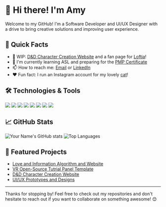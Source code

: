 # 👋 Hi there! I'm Amy

Welcome to my GitHub! I'm a Software Developer and UI/UX Designer with a drive to bring creative solutions and improving user experience. 

## 🚀 Quick Facts

- 🔭 WIP: [D&D Character Creation Website](https://github.com/Amimi-Codes/DndCharacterCreation) and a fan page for [Loftia](https://loftia.gg/)!
- 🌱 I'm currently learning ASL and preparing for the [PMP Certificate](https://www.googleadservices.com/pagead/aclk?sa=L&ai=DChcSEwjSg9OCw7mIAxUYZUcBHWgsN0MYABADGgJxdQ&co=1&ase=2&gclid=CjwKCAjw3P-2BhAEEiwA3yPhwI9_6n1iPYFq3TotEXN6NIDzH37-iVDnXU4aPrMyF2i8Jq5sXSIYYxoCytMQAvD_BwE&ei=aNXgZrq9Bfas5NoPi-aJ-AI&ohost=www.google.com&cid=CAESVuD2Fyf68BQSvehtUFEAAFShHP_68cNBwDFbCJwTUbQD2yZ9aErWMGxKUbHKKQEC8PEekQWge8lMzjPEz6HXHcS6HYBpf7-vgB2FGrGT8Nu6tyZMp3ad&sig=AOD64_1maiwNYTr5nkXoZ_eSqbK7_LG8Ag&q&sqi=2&nis=4&adurl&ved=2ahUKEwi6kc6Cw7mIAxV2FlkFHQtzAi8Q0Qx6BAgJEAE)
- 📫 How to reach me: [Email<span class='bg-primary/20'>](mailto:amy.cui4197@gmail.com) or [LinkedIn](https://www.linkedin.com/in/amy-cui-linked)
- ❤️ Fun fact: I run an Instagram account for my lovely [cat](https://www.instagram.com/vivi.bach_/)!

## 🛠 Technologies & Tools

![](https://img.shields.io/badge/Code-JavaScript-informational?style=flat&logo=javascript&logoColor=white&color=2bbc8a)
![](https://img.shields.io/badge/Code-HTML5-informational?style=flat&logo=html5&logoColor=white&color=2bbc8a)
![](https://img.shields.io/badge/Code-CSS3-informational?style=flat&logo=css3&logoColor=white&color=2bbc8a)
![](https://img.shields.io/badge/Code-Python-informational?style=flat&logo=python&logoColor=white&color=2bbc8a)
![](https://img.shields.io/badge/Database-SQL-informational?style=flat&logo=postgresql&logoColor=white&color=2bbc8a)
![](https://img.shields.io/badge/Design-Figma-informational?style=flat&logo=figma&logoColor=white&color=2bbc8a)
![](https://img.shields.io/badge/Design-Canva-informational?style=flat&logo=canva&logoColor=white&color=2bbc8a)
![](https://img.shields.io/badge/Engine-Unity-informational?style=flat&logo=unity&logoColor=white&color=2bbc8a)

## 📈 GitHub Stats

![Your Name's GitHub stats](https://github-readme-stats.vercel.app/api?username=Amimi-Codes&show_icons=true&theme=transparent&hide_border=true&title_color=58a6ff&text_color=8b949e&icon_color=8b949e&bg_color=00000000)
![Top Languages](https://github-readme-stats.vercel.app/api/top-langs/?username=Amimi-Codes&layout=compact&theme=transparent&hide_border=true&title_color=58a6ff&text_color=8b949e&icon_color=8b949e&bg_color=00000000&card_width=495)



## 🌟 Featured Projects

- [Love and Information Algorithm and Website](https://github.com/Amimi-Codes/Love_and_Information)
- [VR Open-Source Tutrial Panel Template](https://github.com/Amimi-Codes/OpenTut) <br>
- [D&D Character Creation Website](https://github.com/Amimi-Codes/DndCharacterCreation)
- [UI/UX Prototypes and Designs](https://github.com/Amimi-Codes/UI_Designs-)

---

Thanks for stopping by! Feel free to check out my repositories and don't hesitate to reach out if you want to collaborate on something awesome! 😊
